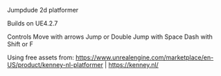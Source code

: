 Jumpdude 
2d platformer

Builds on UE4.2.7

Controls
Move with arrows
Jump or Double Jump with Space
Dash with Shift or F


Using free assets from: https://www.unrealengine.com/marketplace/en-US/product/kenney-nl-platformer | https://kenney.nl/
